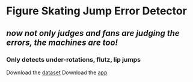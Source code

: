 # Figure Skating Jump Error Detector
## *now not only judges and fans are judging the errors, the machines are too!*
### Only detects under-rotations, flutz, lip jumps
Download the [dataset](https://www.kaggle.com/datasets/sarazany/figure-skating-underrotations-and-flutzlip)
Download the [app](https://drive.google.com/file/d/1UlCZDRPQ-ogs_Mnj9rnePgD2I3v8rzNE/view?usp=share_link)
